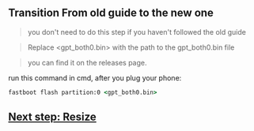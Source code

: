 ## Transition From old guide to the new one
> you don't need to do this step if you haven't followed the old guide



> Replace <gpt_both0.bin> with the path to the gpt_both0.bin file

> you can find it on the releases page.


run this command in cmd, after you plug your phone:
```cmd
fastboot flash partition:0 <gpt_both0.bin>
```


## [Next step: Resize](/guide/1-resize-en.md)